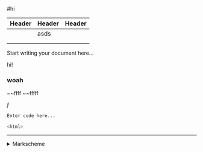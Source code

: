 #hi

| Header | Header | Header | 
| --- | --- | --- | 
|  | asds |  | 
|  |  |  | 
|  |  |  | 

Start writing your document here...

hi!
### woah

~~ffff
~~fffff

$f$​

```f
Enter code here...
```

```f
<html>
```


---

<details>
<summary>Markscheme</summary>
Enter markscheme details here...
$f$​
```f
Enter code here...f
```
| Header | Header | 
| --- | --- | 
|  |  | 
|  |  | 
|  |  | 
|  | fff |
</details>
